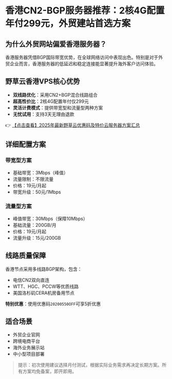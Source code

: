 # 香港CN2-BGP服务器推荐：2核4G配置年付299元，外贸建站首选方案

## 为什么外贸网站偏爱香港服务器？

香港服务器凭借BGP国际带宽优势，在全球网络访问中表现出色。特别是对于外贸企业而言，香港服务器的低延迟和稳定连接能显著提升海外客户访问体验。

## 野草云香港VPS核心优势

- **双线路优化**：采用CN2+BGP混合线路组合
- **超高性价比**：2核4G配置年付仅299元
- **灵活计费模式**：提供带宽型和流量型两种方案
- **无忧试用**：支持3天无理由退款

👉 [【点击查看】2025年最新野草云优惠码及特价云服务器方案汇总](https://bit.ly/yecaoyun)

## 详细配置方案

### 带宽型方案
- 基础带宽：3Mbps（峰值）
- 流量限制：不限流量
- 价格：19元/月起
- 带宽升级：50元/1Mbps

### 流量型方案
- 峰值带宽：30Mbps（保障10Mbps）
- 基础流量：200GB/月
- 价格：19元/月起
- 流量升级：15元/200GB

## 线路质量保障

香港节点采用多线路BGP架构，包含：
- 电信CN2双向直连
- WTT、HGC、PCCW等优质线路
- 美国洛杉矶CERA机房备用节点

**特别优惠**：使用优惠码`20200550OFF`可享5折优惠

## 适合场景

- 外贸企业官网
- 跨境电商平台
- 海外业务展示站
- 中小型项目部署

> 提示：初次使用建议选择月付测试，根据实际业务需求再决定长期方案。所有方案均免备案，即开即用。